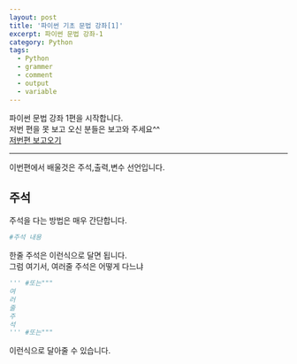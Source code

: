 ```yaml
---
layout: post
title: '파이썬 기초 문법 강좌[1]'
excerpt: 파이썬 문법 강좌-1
category: Python
tags:
  - Python
  - grammer
  - comment
  - output
  - variable
---
```


파이썬 문법 강좌 1편을 시작합니다.  
저번 편을 못 보고 오신 분들은 보고와 주세요^^  
<a href="https://cs-myh0518.github.io/python0/">저번편 보고오기</a>
<hr>

이번편에서 배울것은 주석,출력,변수 선언입니다.  

## 주석
주석을 다는 방법은 매우 간단합니다.  
```python
#주석 내용
```
한줄 주석은 이런식으로 달면 됩니다.  
그럼 여기서, 여러줄 주석은 어떻게 다느냐  
```python
''' #또는"""
여
러
줄
주
석
''' #또는"""
```
이런식으로 달아줄 수 있습니다.
